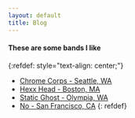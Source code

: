 ```yaml
---
layout: default
title: Blog
---
```


#### These are some bands I like

{:refdef: style="text-align: center;"}
- [Chrome Corps - Seattle, WA](https://chromecorps.bandcamp.com/album/helmet-mounted-display-extended-version)
- [Hexx Head - Boston, MA](https://hexxhead.bandcamp.com/album/seabeds-cough)
- [Static Ghost - Olympia, WA ](https://staticghost1.bandcamp.com/album/static-ghost-ep-2)
- [No - San Francisco, CA](https://onno.bandcamp.com/) 
{: refdef} 